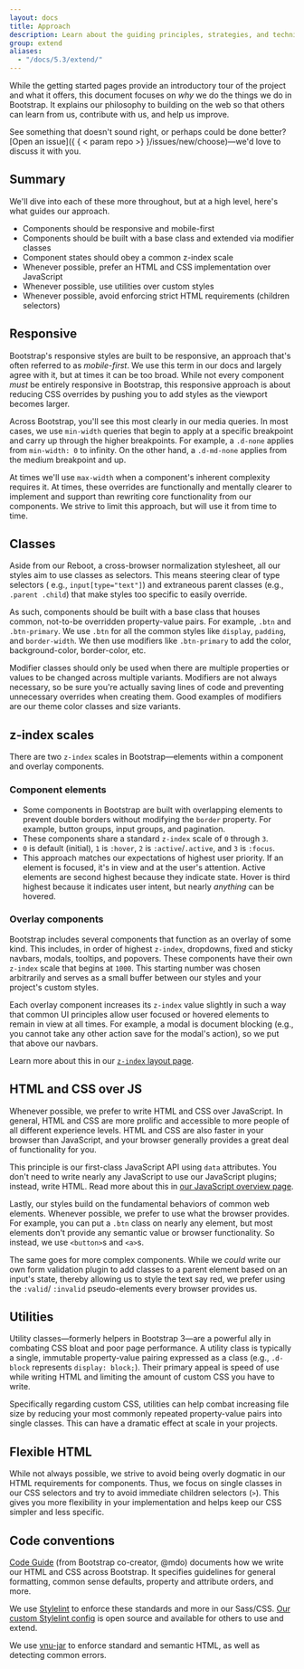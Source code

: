```yaml
---
layout: docs
title: Approach
description: Learn about the guiding principles, strategies, and techniques used to build and maintain Bootstrap so you can more easily customize and extend it yourself.
group: extend
aliases:
  - "/docs/5.3/extend/"
---
```


While the getting started pages provide an introductory tour of the project and
what it offers, this document focuses on _why_ we do the things we do in
Bootstrap. It explains our philosophy to building on the web so that others can
learn from us, contribute with us, and help us improve.

See something that doesn't sound right, or perhaps could be done
better? [Open an issue]({ { < param repo >} }/issues/new/choose)—we'd love to
discuss it with you.

## Summary

We'll dive into each of these more throughout, but at a high level, here's what
guides our approach.

- Components should be responsive and mobile-first
- Components should be built with a base class and extended via modifier classes
- Component states should obey a common z-index scale
- Whenever possible, prefer an HTML and CSS implementation over JavaScript
- Whenever possible, use utilities over custom styles
- Whenever possible, avoid enforcing strict HTML requirements (children
  selectors)

## Responsive

Bootstrap's responsive styles are built to be responsive, an approach that's
often referred to as _mobile-first_. We use this term in our docs and largely
agree with it, but at times it can be too broad. While not every component
_must_ be entirely responsive in Bootstrap, this responsive approach is about
reducing CSS overrides by pushing you to add styles as the viewport becomes
larger.

Across Bootstrap, you'll see this most clearly in our media queries. In most
cases, we use `min-width` queries that begin to apply at a specific breakpoint
and carry up through the higher breakpoints. For example, a `.d-none` applies
from `min-width: 0` to infinity. On the other hand, a `.d-md-none` applies from
the medium breakpoint and up.

At times we'll use `max-width` when a component's inherent complexity requires
it. At times, these overrides are functionally and mentally clearer to implement
and support than rewriting core functionality from our components. We strive to
limit this approach, but will use it from time to time.

## Classes

Aside from our Reboot, a cross-browser normalization stylesheet, all our styles
aim to use classes as selectors. This means steering clear of type selectors (
e.g., `input[type="text"]`) and extraneous parent classes (e.g.,
`.parent .child`) that make styles too specific to easily override.

As such, components should be built with a base class that houses common,
not-to-be overridden property-value pairs. For example, `.btn` and
`.btn-primary`. We use `.btn` for all the common styles like `display`,
`padding`, and `border-width`. We then use modifiers like `.btn-primary` to add
the color, background-color, border-color, etc.

Modifier classes should only be used when there are multiple properties or
values to be changed across multiple variants. Modifiers are not always
necessary, so be sure you're actually saving lines of code and preventing
unnecessary overrides when creating them. Good examples of modifiers are our
theme color classes and size variants.

## z-index scales

There are two `z-index` scales in Bootstrap—elements within a component and
overlay components.

### Component elements

- Some components in Bootstrap are built with overlapping elements to prevent
  double borders without modifying the `border` property. For example, button
  groups, input groups, and pagination.
- These components share a standard `z-index` scale of `0` through `3`.
- `0` is default (initial), `1` is `:hover`, `2` is `:active`/`.active`, and `3`
  is `:focus`.
- This approach matches our expectations of highest user priority. If an element
  is focused, it's in view and at the user's attention. Active elements are
  second highest because they indicate state. Hover is third highest because it
  indicates user intent, but nearly _anything_ can be hovered.

### Overlay components

Bootstrap includes several components that function as an overlay of some kind.
This includes, in order of highest `z-index`, dropdowns, fixed and sticky
navbars, modals, tooltips, and popovers. These components have their own
`z-index` scale that begins at `1000`. This starting number was chosen
arbitrarily and serves as a small buffer between our styles and your project's
custom styles.

Each overlay component increases its `z-index` value slightly in such a way that
common UI principles allow user focused or hovered elements to remain in view at
all times. For example, a modal is document blocking (e.g., you cannot take any
other action save for the modal's action), so we put that above our navbars.

Learn more about this in our [`z-index` layout page](/layout/z-index.md).

## HTML and CSS over JS

Whenever possible, we prefer to write HTML and CSS over JavaScript. In general,
HTML and CSS are more prolific and accessible to more people of all different
experience levels. HTML and CSS are also faster in your browser than JavaScript,
and your browser generally provides a great deal of functionality for you.

This principle is our first-class JavaScript API using `data` attributes. You
don't need to write nearly any JavaScript to use our JavaScript plugins;
instead, write HTML. Read more about this in [our JavaScript overview page](../comecando/javascript.md#data-attributes).

Lastly, our styles build on the fundamental behaviors of common web elements.
Whenever possible, we prefer to use what the browser provides. For example, you
can put a `.btn` class on nearly any element, but most elements don't provide
any semantic value or browser functionality. So instead, we use `<button>`s and
`<a>`s.

The same goes for more complex components. While we _could_ write our own form
validation plugin to add classes to a parent element based on an input's state,
thereby allowing us to style the text say red, we prefer using the `:valid`/
`:invalid` pseudo-elements every browser provides us.

## Utilities

Utility classes—formerly helpers in Bootstrap 3—are a powerful ally in combating
CSS bloat and poor page performance. A utility class is typically a single,
immutable property-value pairing expressed as a class (e.g., `.d-block`
represents `display: block;`). Their primary appeal is speed of use while
writing HTML and limiting the amount of custom CSS you have to write.

Specifically regarding custom CSS, utilities can help combat increasing file
size by reducing your most commonly repeated property-value pairs into single
classes. This can have a dramatic effect at scale in your projects.

## Flexible HTML

While not always possible, we strive to avoid being overly dogmatic in our HTML
requirements for components. Thus, we focus on single classes in our CSS
selectors and try to avoid immediate children selectors (`>`). This gives you
more flexibility in your implementation and helps keep our CSS simpler and less
specific.

## Code conventions

[Code Guide](https://codeguide.co/) (from Bootstrap co-creator, @mdo) documents
how we write our HTML and CSS across Bootstrap. It specifies guidelines for
general formatting, common sense defaults, property and attribute orders, and
more.

We use [Stylelint](https://stylelint.io/) to enforce these standards and more in
our
Sass/CSS. [Our custom Stylelint config](https://github.com/twbs/stylelint-config-twbs-bootstrap)
is open source and available for others to use and extend.

We use [vnu-jar](https://www.npmjs.com/package/vnu-jar) to enforce standard and
semantic HTML, as well as detecting common errors.
